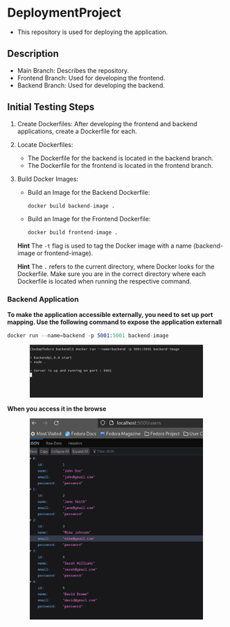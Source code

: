 # DeploymentProject
- This repository is used for deploying the application.


## Description
- Main Branch: Describes the repository.
- Frontend Branch: Used for developing the frontend.
- Backend Branch: Used for developing the backend.


## Initial Testing Steps

1. Create Dockerfiles: After developing the frontend and backend applications, create a Dockerfile for each.

2. Locate Dockerfiles:

    - The Dockerfile for the backend is located in the backend branch.
    - The Dockerfile for the frontend is located in the frontend branch.
3. Build Docker Images:

   - Build an Image for the Backend Dockerfile:
     ```s
     docker build backend-image . 
     ```

   - Build an Image for the Frontend Dockerfile:
       ```s
       docker build frontend-image .
       ```
   **Hint** The `-t` flag is used to tag the Docker image with a name (backend-image or frontend-image).

   **Hint** The `.` refers to the current directory, where Docker looks for the Dockerfile. Make sure you are in the correct directory where each Dockerfile is located when running the respective command.


### Backend Application 

**To make the application accessible externally, you need to set up port mapping. Use the following command to expose the application externall**

```s    
docker run --name=backend -p 5001:5001 backend-image
```

<p style="text-align: center;">
  <img src="./images/run_backend_application.png" width="400" alt="Description of image">
</p>

**When you access it in the browse**


<p style="text-align: center;">
<img src="./images/get_users.png" width="400">
</p>

